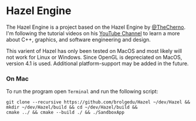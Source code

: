 # Hazel Engine

The Hazel Engine is a project based on the Hazel Engine by [@TheCherno](https://github.com/TheCherno/). I'm following the tutorial videos on his [YouTube Channel](https://www.youtube.com/user/TheChernoProject) to learn a more about C++, graphics, and software engineering and design. 

This varient of Hazel has only been tested on MacOS and most likely will not work for Linux or Windows. Since OpenGL is depreciated on MacOS, version 4.1 is used. Additional platform-support may be added in the future.

### On Mac
To run the program open ```Terminal``` and run the following script:
```
git clone --recursive https://github.com/brolgedu/Hazel ~/dev/Hazel && 
mkdir ~/dev/Hazel/build && cd ~/dev/Hazel/build && 
cmake ../ && cmake --build ./ && ./SandboxApp
```
